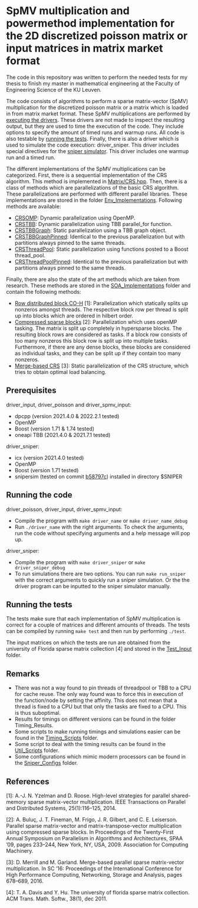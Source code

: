 # SpMV multiplication and powermethod implementation for the 2D discretized poisson matrix or input matrices in matrix market format

The code in this repository was written to perform the needed tests for my thesis to finish my master in mathematical engineering at the Faculty of Engineering Science of the KU Leuven.

The code consists of algorithms to perform a sparse matrix-vector (SpMV) multiplication for the discretized poisson matrix or a matrix which is loaded in from matrix market format. These SpMV multiplications are performed by [executing the drivers](README#running-the-code). These drivers are not made to inspect the resulting output, but they are used to time the execution of the code. They include options to specify the amount of timed runs and warmup runs. All code is also testable by [running the tests](README#running-the-tests). Finally, there is also a driver which is used to simulate the code execution: driver_sniper. This driver includes special directives for the [sniper simulator](snipersim.org). This driver includes one warmup run and a timed run.

The different implementations of the SpMV multiplications can be categorized. First, there is a sequential implementation of the CRS algorithm. This method is implemented in [Matrix/CRS.hpp](Matrix/CRS.hpp). Then, there is a class of methods which are parallelizations of the basic CRS algorithm. These parallelizations are performed with different parallel libraries. These implementations are stored in the folder [Env_Implementations](Env_Implementations/). Following methods are available:
* [CRSOMP](Env_Implementations/CRSOMP.hpp): Dynamic parallelization using OpenMP.
* [CRSTBB](Env_Implementations/CRSTBB.hpp): Dynamic parallelization using TBB parallel_for function.
* [CRSTBBGraph](Env_Implementations/CRSTBBGraph.hpp): Static parallelization using a TBB graph object.
* [CRSTBBGraphPinned](Env_Implementations/CRSTBBGraphPinned.hpp): Identical to the previous parallelization but with partitions always pinned to the same threads.
* [CRSThreadPool](Env_Implementations/CRSThreadPool.hpp): Static parallelization using functions posted to a Boost thread_pool.
* [CRSThreadPoolPinned](Env_Implementations/CRSThreadPoolPinned.hpp): Identical to the previous parallelization but with partitions always pinned to the same threads.

Finally, there are also the state of the art methods which are taken from research. These methods are stored in the [SOA_Implementations](SOA_Implementations/) folder and contain the following methods:
* [Row distributed block CO-H](SOA_Implementations/BlockCOH.hpp) [1]: Parallelization which statically splits up nonzeros amongst threads. The respective block row per thread is split up into blocks which are ordered in hilbert order.
* [Compressed sparse blocks](SOA_Implementations/CSB.hpp) [2]: Parallelization which uses openMP tasking. The matrix is split up completely in hypersparse blocks. The resulting block rows are considered as tasks. If a block row consists of too many nonzeros this block row is split up into multiple tasks. Furthermore, if there are any dense blocks, these blocks are considered as individual tasks, and they can be split up if they contain too many nonzeros.
* [Merge-based CRS](SOA_Implementations/CRS_Merge.hpp) [3]: Static parallelization of the CRS structure, which tries to obtain optimal load balancing.

## Prerequisites

driver_input, driver_poisson and driver_spmv_input:
* dpcpp (version 2021.4.0 & 2022.2.1 tested)
* OpenMP 
* Boost (version 1.71 & 1.74 tested)
* oneapi TBB (2021.4.0 & 2021.7.1 tested)

driver_sniper:
* icx (version 2021.4.0 tested)
* OpenMP
* Boost (version 1.71 tested)
* snipersim (tested on commit [b58797c](https://github.com/snipersim/snipersim/commit/b58797c3993148174c7de23a18f71fc22e92340f)) installed in directory $SNIPER

## Running the code


driver_poisson, driver_input, driver_spmv_input:
* Compile the program with `make driver_name` or `make driver_name_debug`
* Run `./driver_name` with the right arguments. To check the arguments, run the code without specifying arguments and a help message will pop up.

driver_sniper:
* Compile the program with `make driver_sniper` or `make driver_sniper_debug`
* To run simulations there are two options. You can run `make run_sniper` with the correct arguments to quickly run a sniper simulation. Or the the driver program can be inputted to the sniper simulator manually.

## Running the tests

The tests make sure that each implementation of SpMV multiplication is correct for a couple of matrices and different amounts of threads. The tests can be compiled by running `make test` and then run by performing `./test`.

The input matrices on which the tests are run are obtained from the university of Florida sparse matrix collection [4] and stored in the [Test_Input](Test_Input/) folder.

## Remarks
* There was not a way found to pin threads of threadpool or TBB to a CPU for cache reuse. The only way found was to force this in execution of the function/node by setting the affinity. This does not mean that a thread is fixed to a CPU but that only the tasks are fixed to a CPU. This is thus suboptimal.
* Results for timings on different versions can be found in the folder Timing_Results.
* Some scripts to make running timings and simulations easier can be found in the [Timing_Scripts](Timing_Scripts/) folder.
* Some script to deal with the timing results can be found in the [Util_Scripts](Util_Scripts/) folder.
* Some configurations which mimic modern processors can be found in the [Sniper_Configs](Sniper_Configs/) folder.

## References
[1]: A.-J. N. Yzelman and D. Roose. High-level strategies for parallel shared-memory sparse matrix-vector multiplication. IEEE Transactions on Parallel and Distributed Systems, 25(1):116–125, 2014.

[2]: A. Buluç, J. T. Fineman, M. Frigo, J. R. Gilbert, and C. E. Leiserson. Parallel sparse matrix-vector and matrix-transpose-vector multiplication using compressed sparse blocks. In Proceedings of the Twenty-First Annual Symposium on Parallelism in Algorithms and Architectures, SPAA ’09, pages 233–244, New York, NY, USA, 2009. Association for Computing Machinery.

[3]: D. Merrill and M. Garland. Merge-based parallel sparse matrix-vector multiplication. In SC ’16: Proceedings of the International Conference for High Performance Computing, Networking, Storage and Analysis, pages 678–689, 2016.

[4]: T. A. Davis and Y. Hu. The university of florida sparse matrix collection. ACM Trans. Math. Softw., 38(1), dec 2011.